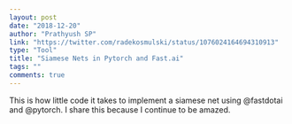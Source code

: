 ```yaml
---
layout: post
date: "2018-12-20"
author: "Prathyush SP"
link: "https://twitter.com/radekosmulski/status/1076024164694310913"
type: "Tool"
title: "Siamese Nets in Pytorch and Fast.ai"
tags: ""
comments: true
---
```

This is how little code it takes to implement a siamese net using @fastdotai and @pytorch.
I share this because I continue to be amazed.
